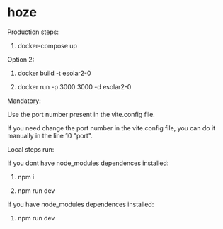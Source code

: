 # hoze
Production steps:

1. docker-compose up 

Option 2:

1. docker build -t esolar2-0

2. docker run -p 3000:3000 -d esolar2-0

Mandatory:

Use the port number present in the vite.config file.

If you need change the port number in the vite.config file, you can do it manually in the line 10 "port".

Local steps run:

If you dont have node_modules dependences installed:

1. npm i

2. npm run dev

If you have node_modules dependences installed:

1. npm run dev